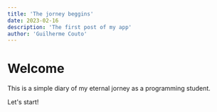 ```yaml
---
title: 'The jorney beggins'
date: 2023-02-16
description: 'The first post of my app'
author: 'Guilherme Couto'
---
```


# Welcome

This is a simple diary of my eternal jorney as a programming student.

Let's start!
